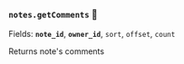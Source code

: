 ### `notes.getComments` 🔰

Fields: **`note_id`**, **`owner_id`**, `sort`, `offset`, `count`

Returns note's comments
